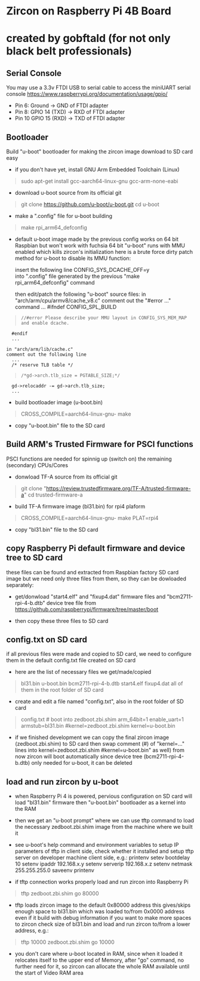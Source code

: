 # Zircon on Raspberry Pi 4B Board
# created by gobftald (for not only black belt professionals)


## Serial Console

You may use a 3.3v FTDI USB to serial cable to access the miniUART serial console
https://www.raspberrypi.org/documentation/usage/gpio/

- Pin 6: Ground         -> GND of FTDI adapter
- Pin 8: GPIO 14 (TXD)  -> RXD of FTDI adapter
- Pin 10 GPIO 15 (RXD)  -> TXD of FTDI adapter


## Bootloader

Build "u-boot" bootloader for making the zircon image download to SD card easy

- if you don't have yet, install GNU Arm Embedded Toolchain (Linux)
> sudo apt-get install gcc-aarch64-linux-gnu gcc-arm-none-eabi

- download u-boot source from its official git
> git clone https://github.com/u-boot/u-boot.git
> cd u-boot

- make a ".config" file for u-boot building
> make rpi_arm64_defconfig
  
- default u-boot image made by the previous config works on 64 bit Raspbian 
  but won't work with fuchsia
  64 bit "u-boot" runs with MMU enabled which kills zircon's initialization
  here is a brute force dirty patch method for u-boot to disable its MMU function:

  insert the following line
    CONFIG_SYS_DCACHE_OFF=y  
  into ".config" file generated by the previous "make rpi_arm64_defconfig" command

  then edit/patch the following "u-boot" source files:
    in "arch/arm/cpu/armv8/cache_v8.c"
      comment out the "#error ..." command
      ...
      #ifndef CONFIG_SPL_BUILD
>     //#error Please describe your MMU layout in CONFIG_SYS_MEM_MAP and enable dcache.
      #endif
      ...

    in "arch/arm/lib/cache.c"
    comment out the following line
      ...
      /* reserve TLB table */
>     /*gd->arch.tlb_size = PGTABLE_SIZE;*/
      gd->relocaddr -= gd->arch.tlb_size;
      ...

- build bootloader image (u-boot.bin)
> CROSS_COMPILE=aarch64-linux-gnu- make

- copy "u-boot.bin" file  to the SD card


## Build ARM's Trusted Firmware for PSCI functions

PSCI functions are needed for spinnig up (switch on) the remaining (secondary) CPUs/Cores

- donwload TF-A source from its official git
> git clone "https://review.trustedfirmware.org/TF-A/trusted-firmware-a"
> cd trusted-firmware-a

- build TF-A firmware image (bl31.bin) for rpi4 plaform
> CROSS_COMPILE=aarch64-linux-gnu- make PLAT=rpi4

- copy "bl31.bin" file to the SD card


## copy Raspberry Pi default firmware and device tree to SD card

these files can be found and extracted from Raspbian factory SD card image
but we need only three files from them, so they can be dowloaded separately:

- get/donwload "start4.elf" and "fixup4.dat" firmware files and
  "bcm2711-rpi-4-b.dtb" device tree file from 
  https://github.com/raspberrypi/firmware/tree/master/boot

- then copy these three files to SD card


## config.txt on SD card

if all previous files were made and copied to SD card, we need to configure them
in the default config.txt file created on SD card

- here are the list of necessary files we get/made/copied
> bl31.bin
> u-boot.bin
> bcm2711-rpi-4-b.dtb
> start4.elf
> fixup4.dat
  all of them in the root folder of SD card

- create and edit a file named "config.txt", also in the root folder of SD card
> config.txt
    # boot into zedboot.zbi.shim
    arm_64bit=1
    enable_uart=1
    armstub=bl31.bin
    #kernel=zedboot.zbi.shim
    kernel=u-boot.bin

- if we finished development we can copy the final zircon image (zedboot.zbi.shim)
  to SD card then swap comment (#) of "kernel=..." lines into
  kernel=zedboot.zbi.shim
  #kernel=u-boot.bin" as well)
  from now zircon will boot automatically 
  since device tree (bcm2711-rpi-4-b.dtb) only needed for u-boot, it can be deleted


## load and run zircon by u-boot

- when Raspberry Pi 4 is powered, pervious configuration on SD card will load
  "bl31.bin" firmware then "u-boot.bin" bootloader as a kernel into the RAM

- then we get an "u-boot prompt" where we can use tftp command to load the necessary
  zedboot.zbi.shim image from the machine where we built it

- see u-boot's help command and environment variables to setup IP parameters of tftp
  in client side, check whether it installed and setup tftp server on developer machine
  client side, e.g.:
    printenv
    setev bootdelay 10
    setenv ipaddr 192.168.x.y
    setenv serverip 192.168.x.z
    setenv netmask 255.255.255.0
    saveenv
    printenv

- if tftp connection works properly load and run zircon into Raspberry Pi
> tftp zedboot.zbi.shim
> go 80000

- tftp loads zircon image to the default 0x80000 address
  this gives/skips enough space to bl31.bin which was loaded to/from 0x0000 address
  even if it build with debug information
  if you want to make more spaces to zircon check size of bl31.bin and load and run
  zircon to/from a lower address, e.g.:
> tftp 10000 zedboot.zbi.shim
> go 10000

- you don't care where u-boot located in RAM, since when it loaded it relocates itself 
  to the upper end of Memory,
  after "go" command, no further need for it, so zircon can allocate the whole RAM
  available until the start of Video RAM area
